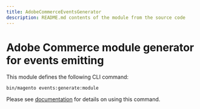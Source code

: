 ```yaml
---
title: AdobeCommerceEventsGenerator
description: README.md contents of the module from the source code
---
```


# Adobe Commerce module generator for events emitting

This module defines the following CLI command:

```
bin/magento events:generate:module
```

Please see [documentation](https://developer.adobe.com/commerce/events/get-started/commands/#generate-a-commerce-module-based-on-a-list-of-subscribed-events) for details on using this command.
